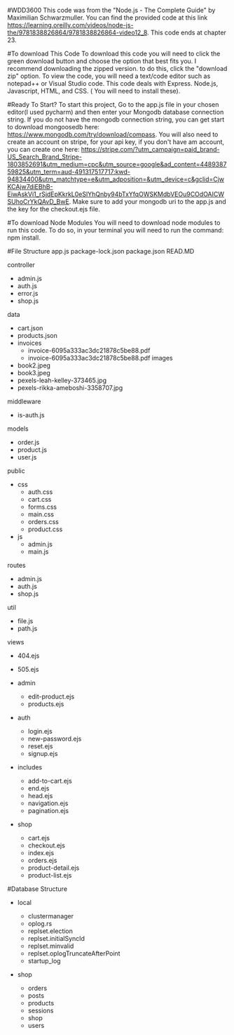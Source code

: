 #WDD3600
This code was from the "Node.js - The Complete Guide" by Maximilian Schwarzmuller. You can find the provided code at this link https://learning.oreilly.com/videos/node-js-the/9781838826864/9781838826864-video12_8.
This code ends at chapter 23.

#To download This Code
To download this code you will need to click the green download button and choose the option that best fits you. I recommend downloading the zipped version. to do this, click the "download zip" option. To view the code, you will need a text/code editor such as notepad++ or Visual Studio code. This code deals with Express. Node.js, Javascript, HTML, and CSS. ( You will need to install these). 

#Ready To Start?
To start this project, Go to the app.js file in your chosen editor(I used pycharm) and then enter your Mongodb database connection string. If you do not have the mongodb connection string, you can get start to download mongoosedb here: https://www.mongodb.com/try/download/compass. You will also need to create an account on stripe, for your api key, if you don't have am account, you can create one here: https://stripe.com/?utm_campaign=paid_brand-US_Search_Brand_Stripe-1803852691&utm_medium=cpc&utm_source=google&ad_content=448938759825&utm_term=aud-491317517717:kwd-94834400&utm_matchtype=e&utm_adposition=&utm_device=c&gclid=CjwKCAjw7diEBhB-EiwAskVi1_rSjdEpKkrkL0eSlYhQnby94bTxYfqOWSKMdbVEOu9COdOAICWSUhoCrYkQAvD_BwE. Make sure to add your mongodb uri to the app.js and the key for the checkout.ejs file.

#To download Node Modules
You will need to download node modules to run this code. To do so, in your terminal you will need to run the command: npm install.

#File Structure
app.js
package-lock.json
package.json
READ.MD

controller
  - admin.js
  - auth.js
  - error.js
  - shop.js

data
  - cart.json
  - products.json
  - invoices
      - invoice-6095a333ac3dc21878c5be88.pdf
      - invoice-6095a333ac3dc21878c5be88.pdf
images
  - book2.jpeg
  - book3.jpeg
  - pexels-leah-kelley-373465.jpg
  - pexels-rikka-ameboshi-3358707.jpg

middleware
  - is-auth.js 

models
  - order.js
  - product.js
  - user.js

public
  - css
      - auth.css
      - cart.css
      - forms.css
      - main.css
      - orders.css
      - product.css
  - js
      - admin.js
      - main.js

routes
  - admin.js
  - auth.js
  - shop.js

util
  - file.js
  - path.js

views
  - 404.ejs
  - 505.ejs
  - admin
      - edit-product.ejs
      - products.ejs
  - auth
      - login.ejs
      - new-password.ejs
      - reset.ejs
      - signup.ejs

  - includes
      - add-to-cart.ejs
      - end.ejs
      - head.ejs
      - navigation.ejs
      - pagination.ejs
 - shop
      - cart.ejs
      - checkout.ejs
      - index.ejs
      - orders.ejs
      - product-detail.ejs
      - product-list.ejs

#Database Structure

- local
  - clustermanager
  - oplog.rs
  - replset.election
  - replset.initialSyncId
  - replset.minvalid
  - replset.oplogTruncateAfterPoint
  - startup_log

- shop
  - orders
  - posts
  - products
  - sessions
  - shop
  - users
